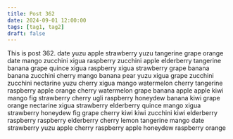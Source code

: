 ```yaml
---
title: Post 362
date: 2024-09-01 12:00:00
tags: [tag1, tag2]
draft: false
---
```

This is post 362.
date
yuzu
apple
strawberry
yuzu
tangerine
grape
orange
date
mango
zucchini
xigua
raspberry
zucchini
apple
elderberry
tangerine
banana
grape
quince
xigua
raspberry
xigua
strawberry
grape
banana
banana
zucchini
cherry
mango
banana
pear
yuzu
xigua
grape
zucchini
zucchini
nectarine
yuzu
cherry
xigua
mango
watermelon
cherry
tangerine
raspberry
apple
orange
cherry
watermelon
grape
banana
apple
apple
kiwi
mango
fig
strawberry
cherry
ugli
raspberry
honeydew
banana
kiwi
grape
orange
nectarine
xigua
strawberry
elderberry
quince
mango
xigua
strawberry
honeydew
fig
grape
cherry
kiwi
kiwi
zucchini
kiwi
elderberry
raspberry
raspberry
elderberry
cherry
lemon
tangerine
mango
date
strawberry
yuzu
apple
cherry
raspberry
apple
honeydew
raspberry
orange
